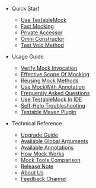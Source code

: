 - Quick Start
  - [Use TestableMock](en-us/doc/setup.md)
  - [Fast Mocking](en-us/doc/use-mock.md)
  - [Private Accessor](en-us/doc/private-accessor.md)
  - [Omni Constructor](en-us/doc/omni-constructor.md)
  - [Test Void Method](en-us/doc/test-void-method.md)

- Usage Guide
  - [Verify Mock Invocation](en-us/doc/invoke-matcher.md)
  - [Effective Scope Of Mocking](zh-cn/doc/scope-of-mock.md)
  - [Reusing Mock Methods](zh-cn/doc/mock-method-reusing.md)
  - [Use MockWith Annotation](zh-cn/doc/use-mock-with.md)
  - [Frequently Asked Questions](en-us/doc/frequently-asked-questions.md)
  - [Use TestableMock In IDE](en-us/doc/use-in-ide.md)
  - [Self-Help Troubleshooting](en-us/doc/troubleshooting.md)
  - [Testable Maven Plugin](en-us/doc/use-maven-plugin.md)

- Technical Reference
  - [Upgrade Guide](en-us/doc/upgrade-guide.md)
  - [Available Global Arguments](zh-cn/doc/javaagent-args.md)
  - [Available Annotations](zh-cn/doc/annotations.md)
  - [How Mock Works](zh-cn/doc/design-and-mechanism.md)
  - [Mock Tools Comparison](en-us/doc/comparation.md)
  - [Release Note](en-us/doc/release-note.md)
  - [About Us](en-us/doc/about-us.md)
  - [Feedback Channel](en-us/doc/feedback.md)

